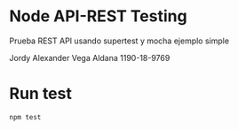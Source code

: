 # Node API-REST Testing
Prueba REST API usando supertest y mocha ejemplo simple

Jordy Alexander Vega Aldana 1190-18-9769

# Run test
```
npm test
```
